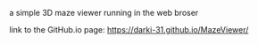 a simple 3D maze viewer running in the web broser

link to the GitHub.io page:
https://darki-31.github.io/MazeViewer/

